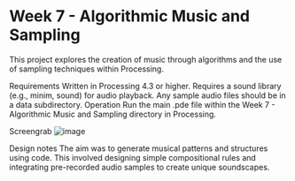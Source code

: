 #  Week 7 - Algorithmic Music and Sampling
This project explores the creation of music through algorithms and the use of sampling techniques within Processing.

Requirements
Written in Processing 4.3 or higher.
Requires a sound library (e.g., minim, sound) for audio playback.
Any sample audio files should be in a data subdirectory.
Operation
Run the main .pde file within the Week 7 - Algorithmic Music and Sampling directory in Processing.

Screengrab
![image](https://github.com/user-attachments/assets/76a4a836-ee4a-44a7-88ce-47c4f9df3a29)

Design notes
The aim was to generate musical patterns and structures using code. This involved designing simple compositional rules and integrating pre-recorded audio samples to create unique soundscapes.
